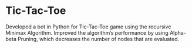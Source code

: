 # Tic-Tac-Toe
Developed a bot in Python for Tic-Tac-Toe game using the recursive Minimax Algorithm. Improved the algorithm’s performance by using Alpha-beta Pruning, which decreases the number of nodes
that are evaluated.
